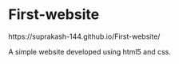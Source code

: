 # First-website
<p>https://suprakash-144.github.io/First-website/</p>
<p>A simple website developed using html5 and css.</p>
